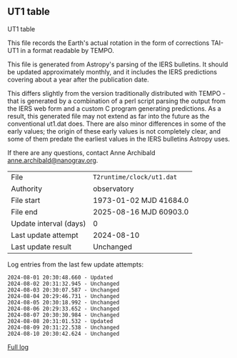 
## UT1 table

UT1 table

This file records the Earth's actual rotation in the form of
corrections TAI-UT1 in a format readable by TEMPO.

This file is generated from Astropy's parsing of the IERS
bulletins. It should be updated approximately monthly, and it
includes the IERS predictions covering about a year after the
publication date.

This differs slightly from the version traditionally distributed
with TEMPO - that is generated by a combination of a perl script
parsing the output from the IERS web form and a custom C program
generating predictions. As a result, this generated file may not
extend as far into the future as the conventional ut1.dat does.
There are also minor differences in some of the early values; the
origin of these early values is not completely clear, and some of
them predate the earliest values in the IERS bulletins Astropy uses.

If there are any questions, contact Anne Archibald
<anne.archibald@nanograv.org>.

|     |     |
|:--- |:--- |
| File | `T2runtime/clock/ut1.dat` |
| Authority | observatory |
| File start | 1973-01-02 MJD 41684.0 |
| File end | 2025-08-16 MJD 60903.0 |
| Update interval (days) | 0 |
| Last update attempt | 2024-08-10 |
| Last update result | Unchanged |

Log entries from the last few update attempts:
```
2024-08-01 20:30:48.660 - Updated
2024-08-02 20:31:32.945 - Unchanged
2024-08-03 20:30:07.587 - Unchanged
2024-08-04 20:29:46.731 - Unchanged
2024-08-05 20:30:18.992 - Unchanged
2024-08-06 20:29:33.652 - Unchanged
2024-08-07 20:30:30.984 - Unchanged
2024-08-08 20:31:01.532 - Updated
2024-08-09 20:31:22.538 - Unchanged
2024-08-10 20:30:42.624 - Unchanged
```
[Full log](https://raw.githubusercontent.com/ipta/pulsar-clock-corrections/main/log/T2runtime/clock/ut1.dat.log)
